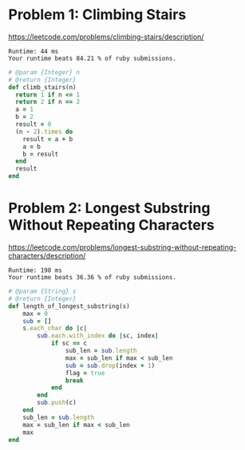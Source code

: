# Problem 1: Climbing Stairs

https://leetcode.com/problems/climbing-stairs/description/

```
Runtime: 44 ms
Your runtime beats 84.21 % of ruby submissions.
```

```ruby
# @param {Integer} n
# @return {Integer}
def climb_stairs(n)
  return 1 if n <= 1
  return 2 if n == 2
  a = 1
  b = 2
  result = 0
  (n - 2).times do
    result = a + b
    a = b
    b = result
  end
  result
end
```

# Problem 2: Longest Substring Without Repeating Characters

https://leetcode.com/problems/longest-substring-without-repeating-characters/description/

```
Runtime: 198 ms
Your runtime beats 36.36 % of ruby submissions.
```

```ruby
# @param {String} s
# @return {Integer}
def length_of_longest_substring(s)
    max = 0
    sub = []
    s.each_char do |c|
        sub.each.with_index do |sc, index|
            if sc == c
                sub_len = sub.length
                max = sub_len if max < sub_len
                sub = sub.drop(index + 1)
                flag = true
                break
            end
        end
        sub.push(c)
    end
    sub_len = sub.length
    max = sub_len if max < sub_len
    max
end
```
